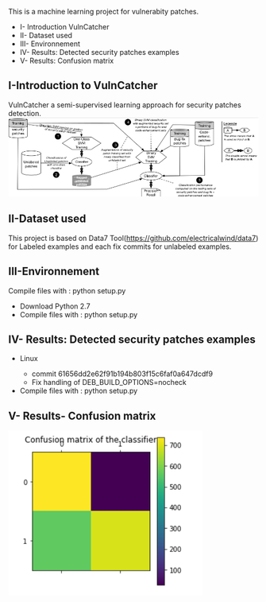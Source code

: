 
This is a machine learning project for vulnerabity patches.


* I- Introduction VulnCatcher
* II- Dataset used
* III- Environnement
* IV- Results: Detected security patches examples
* V- Results: Confusion matrix

## I-Introduction to VulnCatcher
VulnCatcher a semi-supervised learning approach for security patches detection.
![picture](image.png)

## II-Dataset used
This project is based on Data7 Tool(https://github.com/electricalwind/data7) for Labeled examples and each fix commits for unlabeled examples.

## III-Environnement

Compile files with : python setup.py

<ul> <li> Download Python 2.7</li> <li> Compile files with : python setup.py </li> </ul> 

## IV- Results: Detected security patches examples
<ul> 
 <li> Linux</li> 
  <ul> 
  <li> commit 61656dd2e62f91b194b803f15c6faf0a647dcdf9</li> 
     <li> Fix handling of DEB_BUILD_OPTIONS=nocheck</li> 
  </ul>
  <li> Compile files with : python setup.py </li> 
</ul> 

## V- Results- Confusion matrix
![picture](results/confusion.png)

